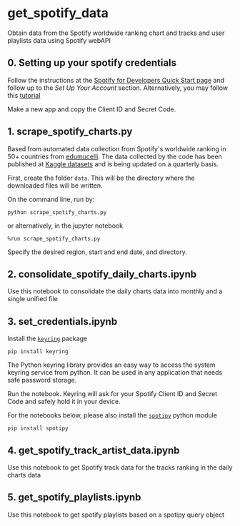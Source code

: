 # get_spotify_data
 Obtain data from the Spotify worldwide ranking chart and tracks and user playlists data using Spotify webAPI

## 0. Setting up your spotify credentials
Follow the instructions at the [Spotify for Developers Quick Start page](https://developer.spotify.com/documentation/web-api/quick-start/) and follow up to the *Set Up Your Account* section. Alternatively, you may follow this [tutorial](https://developer.spotify.com/documentation/general/guides/authorization-guide/)

Make a new app and copy the Client ID and Secret Code.

## 1. scrape_spotify_charts.py
Based from automated data collection from Spotify's worldwide ranking in 50+ countries from [edumucelli](https://github.com/edumucelli/spotify-worldwide-ranking). The data collected by the code has been published at [Kaggle datasets](https://www.kaggle.com/jcacperalta/spotify-daily-top-200-ph) and is being updated on a quarterly basis.

First, create the folder `data`. This will be the directory where the downloaded files will be written.

On the command line, run by:
````
python scrape_spotify_charts.py
````
or alternatively, in the jupyter notebook
````
%run scrape_spotify_charts.py
````
Specify the desired region, start and end date, and directory.

## 2. consolidate_spotify_daily_charts.ipynb
Use this notebook to consolidate the daily charts data into monthly and a single unified file

## 3. set_credentials.ipynb

Install the [`keyring`](https://keyring.readthedocs.io/en/latest/) package
````
pip install keyring 
````
The Python keyring library provides an easy way to access the system keyring service from python. It can be used in any application that needs safe password storage. 

Run the notebook. Keyring will ask for your Spotify Client ID and Secret Code and safely hold it in your device.

For the notebooks below, please also install the [`spotipy`](https://spotipy.readthedocs.io/en/2.12.0/) python module 
````
pip install spotipy
````
## 4.  get_spotify_track_artist_data.ipynb
Use this notebook to get Spotify track data for the tracks ranking in the daily charts data

## 5. get_spotify_playlists.ipynb
Use this notebook to get spotify playlists based on a spotipy query object 



